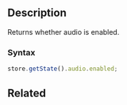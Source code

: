 ## Description

Returns whether audio is enabled.

### Syntax

```javascript
store.getState().audio.enabled;
```

## Related

